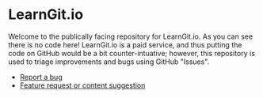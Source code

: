 # LearnGit.io

Welcome to the publically facing repository for LearnGit.io. As you can see there is no code here! LearnGit.io is a paid service, and thus putting the code on GitHub would be a bit counter-intuative; however, this repository is used to triage improvements and bugs using GitHub "Issues".

* [Report a bug](https://github.com/JackLot/LearnGit.io/issues/new?assignees=&labels=bug&template=bug_report.md&title=%5BBUG%5D+)
* [Feature request or content suggestion](https://github.com/JackLot/LearnGit.io/issues/new?assignees=&labels=feature+request+%2F+content+suggestion&template=feature-request-or-content-suggestion.md&title=)
